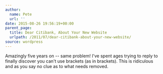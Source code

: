 ```yaml
---
author:
  name: Pete
  url: ''
date: 2015-08-26 19:56:19+00:00
parent_page:
  title: Dear Citibank, About Your New Website
  urlpath: /2011/07/dear-citibank-about-your-new-website/
source: wordpress
---
```


Amazingly five years on -- same problem! I've spent ages trying to reply to finally discover you can't use brackets (as in brackets). This is ridiculous and as you say no clue as to what needs removed.